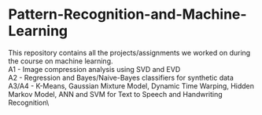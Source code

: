 # Pattern-Recognition-and-Machine-Learning
This repository contains all the projects/assignments we worked on during the course on machine learning.\
A1 - Image compression analysis using SVD and EVD\
A2 - Regression and Bayes/Naive-Bayes classifiers for synthetic data\
A3/A4 - K-Means, Gaussian Mixture Model, Dynamic Time Warping, Hidden Markov Model, ANN and SVM for Text to Speech and Handwriting Recognition\

